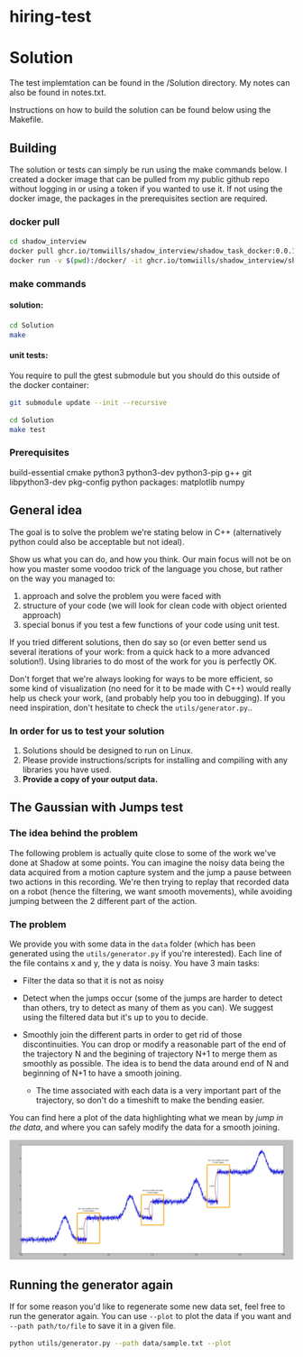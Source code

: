 # hiring-test

# Solution

The test implemtation can be found in the /Solution directory. My notes can also be found in notes.txt.

Instructions on how to build the solution can be found below using the Makefile.

## Building

The solution or tests can simply be run using the make commands below.
I created a docker image that can be pulled from my public github repo without logging in or using a token if you wanted to use it.
If not using the docker image, the packages in the prerequisites section are required.

### docker pull

```bash
cd shadow_interview
docker pull ghcr.io/tomwiills/shadow_interview/shadow_task_docker:0.0.1
docker run -v $(pwd):/docker/ -it ghcr.io/tomwiills/shadow_interview/shadow_task_docker:0.0.1
```

### make commands

#### solution:

```bash
cd Solution
make
```

#### unit tests:

You require to pull the gtest submodule but you should do this outside of the docker container:

```bash
git submodule update --init --recursive 
```

```bash
cd Solution
make test
```

### Prerequisites 

build-essential 
cmake 
python3 
python3-dev 
python3-pip 
g++ 
git 
libpython3-dev
pkg-config
python packages: matplotlib numpy

## General idea
The goal is to solve the problem we're stating below in C++ (alternatively python could also be acceptable but not ideal).

Show us what you can do, and how you think. Our main focus will not be on how you master some voodoo trick of the language you chose, but rather on the way you managed to:
1) approach and solve the problem you were faced with
2) structure of your code (we will look for clean code with object oriented approach)
3) special bonus if you test a few functions of your code using unit test.

If you tried different solutions, then do say so (or even better send us several iterations of your work: from a quick hack to a more advanced solution!). Using libraries to do most of the work for you is perfectly OK.

Don't forget that we're always looking for ways to be more efficient, so some kind of visualization (no need for it to be made with C++) would really help us check your work, (and probably help you too in debugging). If you need inspiration, don't hesitate to check the `utils/generator.py`..

### In order for us to test your solution
1) Solutions should be designed to run on Linux.
2) Please provide instructions/scripts for installing and compiling with any libraries you have used.
4) **Provide a copy of your output data.**

## The Gaussian with Jumps test

### The idea behind the problem
The following problem is actually quite close to some of the work we've done at Shadow at some points. You can imagine the noisy data being the data acquired from a motion capture system and the jump a pause between two actions in this recording. We're then trying to replay that recorded data on a robot (hence the filtering, we want smooth movements), while avoiding jumping between the 2 different part of the action.

### The problem
We provide you with some data in the `data` folder (which has been generated using the `utils/generator.py` if you're interested). Each line of the file contains x and y, the y data is noisy. You have 3 main tasks:
 - Filter the data so that it is not as noisy
 - Detect when the jumps occur (some of the jumps are harder to detect than others, try to detect as many of them as you can). We suggest using the filtered data but it's up to you to decide.
 - Smoothly join the different parts in order to get rid of those discontinuities. You can drop or modify a reasonable part of the end of the trajectory N and the begining of trajectory N+1 to merge them as smoothly as possible. The idea is to bend the data around end of N and beginning of N+1 to have a smooth joining.
   
   - The time associated with each data is a very important part of the trajectory, so don't do a timeshift to make the bending easier.

You can find here a plot of the data highlighting what we mean by *jump in the data*, and where you can safely modify the data for a smooth joining.

![Highlighted plot](images/data.jpeg)

## Running the generator again
If for some reason you'd like to regenerate some new data set, feel free to run the generator again. You can use `--plot` to plot the data if you want and `--path path/to/file` to save it in a given file.

```bash
python utils/generator.py --path data/sample.txt --plot
```

